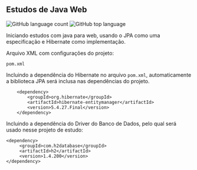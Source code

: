 ## Estudos de Java Web
![GitHub language count](https://img.shields.io/github/languages/count/iuridev/aluraJavaWeb?style=plastic) ![GitHub top language](https://img.shields.io/github/languages/top/iuridev/aluraJavaWeb?style=plastic) 

Iniciando estudos com java para web, usando o JPA como uma especificação e Hibernate como implementação.
 
 Arquivo XML com configurações do projeto:

    pom.xml

Incluindo a dependência do Hibernate no arquivo `pom.xml`, automaticamente a biblioteca JPA será  inclusa nas dependências do projeto. 

        <dependency>
            <groupId>org.hibernate</groupId>
            <artifactId>hibernate-entitymanager</artifactId>
            <version>5.4.27.Final</version>
        </dependency>

Incluindo a dependência do Driver do Banco de Dados, pelo qual será usado nesse projeto de estudo:

    <dependency>  
	     <groupId>com.h2database</groupId>  
	     <artifactId>h2</artifactId>  
	     <version>1.4.200</version>  
    </dependency>
